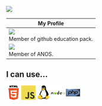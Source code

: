 <img src="https://user-images.githubusercontent.com/117834164/203566506-287e9d6c-ae47-4083-b611-fa2c9764902d.svg">

| My Profile |
| --- |
| <a href="//education.github.com"><img src="https://github.githubassets.com/favicons/favicon.svg" style="width:30px;height:auto;"></a><br>Member of github education pack. |
| <a href="//anos.me"><img src="https://cdn.discordapp.com/attachments/1041210717786873926/1042053738229153893/sunflower.svg" style="width:30px;height:auto;"></a><br>Member of ANOS. |

## I can use...
<p align="left"><a href="https://www.w3.org/html/" target="_blank"><img src="https://raw.githubusercontent.com/devicons/devicon/master/icons/html5/html5-original-wordmark.svg" alt="html5" width="40" height="40"></a><a href="https://developer.mozilla.org/en-US/docs/Web/JavaScript" target="_blank"><img src="https://raw.githubusercontent.com/devicons/devicon/master/icons/javascript/javascript-original.svg" alt="javascript" width="40" height="40"></a><a href="https://www.linux.org/" target="_blank"><img src="https://raw.githubusercontent.com/devicons/devicon/master/icons/linux/linux-original.svg" alt="linux" width="40" height="40"></a><a href="https://nodejs.org" target="_blank"><img src="https://raw.githubusercontent.com/devicons/devicon/master/icons/nodejs/nodejs-original-wordmark.svg" alt="nodejs" width="40" height="40"></a><a href="https://php.net" target="_blank"><img src="https://raw.githubusercontent.com/devicons/devicon/master/icons/php/php-original.svg" alt="PHP" width="40" height="40"></a>
